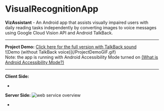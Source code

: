 # VisualRecognitionApp  
<strong>VizAssistant</strong> - An Android app that assists visually impaired users with daily reading tasks independently by converting images to voice messages using Google Cloud Vision API and Android TalkBack.
<hr />
<b>Project Demo:</b> <a href="https://youtu.be/BZoTnwjp4tQ">Click here for the full version with TalkBack sound</a>
<br />
![Demo (without TalkBack voice)](/ProjectDemoGIF.gif)
<br />
Note: the app is running with Android Accessibility Mode turned on <a href="https://support.google.com/accessibility/android/answer/6006564?hl=en">(What is Android Accessibility Mode?)</a>
<hr />
<b>Client Side: </b>
<ul>
	<li></li>
</ul>

<b>Server Side: </b>
<img src="https://github.com/tianyaliu95/VisualRecognitionApp/Server/Web Service Overview.JPG" alt="web service overview">
<ul>
	<li></li>
</ul>
